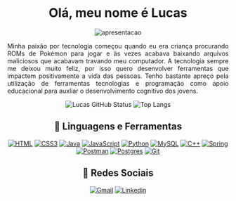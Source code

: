 <div align= "center">

# Olá, meu nome é Lucas 

![apresentacao](https://media4.giphy.com/media/v1.Y2lkPTc5MGI3NjExbnQ4aXNsOTE5dnM1MXh0Z3lnM2ppa2xxdGt2YTkzamRnOHc5Z3k0bSZlcD12MV9pbnRlcm5hbF9naWZfYnlfaWQmY3Q9Zw/nGMnDqebzDcfm/giphy.gif)


<div align="justify">

Minha paixão por tecnologia começou quando eu era criança procurando ROMs de Pokémon para jogar e às vezes acabava baixando arquivos maliciosos que acabavam travando meu computador. A tecnologia sempre me deixou muito feliz, por isso quero desenvolver ferramentas que impactem positivamente a vida das pessoas. Tenho bastante apreço pela utilização de ferramentas tecnologias e programação como apoio educacional para auxliar o desenvolvimento cognitivo dos jovens.



</div>

![Lucas GitHub Status](https://github-readme-stats.vercel.app/api?username=lucassoliveiraa&show_icons=true&theme=vue)
![Top Langs](https://github-readme-stats.vercel.app/api/top-langs/?username=lucassoliveiraa&layout=compact&theme=vue)

## 💼 Linguagens e Ferramentas

[![HTML](https://skillicons.dev/icons?i=html)](https://www.w3schools.com/html/default.asp)
[![CSS3](https://skillicons.dev/icons?i=css)](https://www.w3schools.com/css/default.asp)
[![Java](https://skillicons.dev/icons?i=java)](https://www.java.com/pt-BR/)
[![JavaScript](https://skillicons.dev/icons?i=javascript)](https://developer.mozilla.org/pt-BR/docs/Web/JavaScript)
[![Python](https://skillicons.dev/icons?i=python)](https://www.python.org/)
[![MySQL](https://skillicons.dev/icons?i=mysql)](https://www.mysql.com/)
[![C++](https://skillicons.dev/icons?i=cpp)](https://learn.microsoft.com/pt-br/cpp/cpp/?view=msvc-170)
[![Spring](https://skillicons.dev/icons?i=spring)](https://spring.io/)
[![Postman](https://skillicons.dev/icons?i=postman)](https://www.postman.com/)
[![Postgres](https://skillicons.dev/icons?i=postgres)](https://www.postgresql.org/)
[![Git](https://skillicons.dev/icons?i=git)](https://git-scm.com//)


## 👦 Redes Sociais

[![Gmail](https://skillicons.dev/icons?i=gmail)](mailto:luska.soliver7@gmail.com)
[![Linkedin](https://skillicons.dev/icons?i=linkedin)](https://www.linkedin.com/in/lucas-de-oliveira-b39b41206/)
</div>